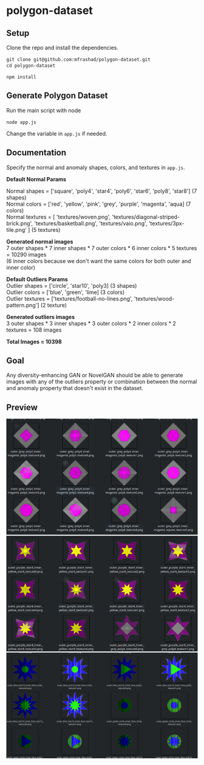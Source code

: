 # polygon-dataset


## Setup
Clone the repo and install the dependencies.
```
git clone git@github.com:mfrashad/polygon-dataset.git
cd polygon-dataset
```
```
npm install
```

## Generate Polygon Dataset
Run the main script with node
```
node app.js
```

Change the variable in `app.js` if needed.
## Documentation
Specify the normal and anomaly shapes, colors, and textures in `app.js`.

**Default Normal Params**

Normal shapes = ['square', 'poly4', 'star4', 'poly6', 'star6', 'poly8', 'star8'] (7 shapes)  
Normal colors = ['red', 'yellow', 'pink', 'grey', 'purple', 'magenta', 'aqua] (7 colors)  
Normal textures = [
  'textures/woven.png',
  'textures/diagonal-striped-brick.png',
  'textures/basketball.png',
  'textures/vaio.png',
  'textures/3px-tile.png'
] (5 textures)

**Generated normal images**  
7 outer shapes * 7 inner shapes * 7 outer colors * 6 inner colors * 5 textures = 10290 images  
(6 inner colors because we don't want the same colors for both outer and inner color)

**Default Outliers Params**  
Outlier shapes = ['circle', 'star10', 'poly3] (3 shapes)  
Outlier colors = ['blue', 'green', 'lime] (3 colors)  
Outlier textures = ['textures/football-no-lines.png', 'textures/wood-pattern.png'] (2 texture)

**Generated outliers images**  
3 outer shapes * 3 inner shapes * 3 outer colors * 2 inner colors * 2 textures = 108 images 

**Total Images = 10398**

## Goal
Any diversity-enhancing GAN or NovelGAN should be able to generate images with any of the outliers property or combination between the normal and anomaly property that doesn't exist in the dataset.



## Preview
![sample1](samples/sample1.png)
![sample2](samples/sample2.png)
![sample3](samples/sample3.png)